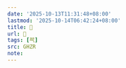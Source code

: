 ```yaml
---
date: '2025-10-13T11:31:48+08:00'
lastmod: '2025-10-14T06:42:24+08:00'
title: 󰪫
url: 󰪫
tags: [芞]
src: GHZR
note:
---
```


